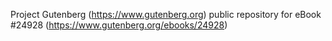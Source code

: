 Project Gutenberg (https://www.gutenberg.org) public repository for eBook #24928 (https://www.gutenberg.org/ebooks/24928)
